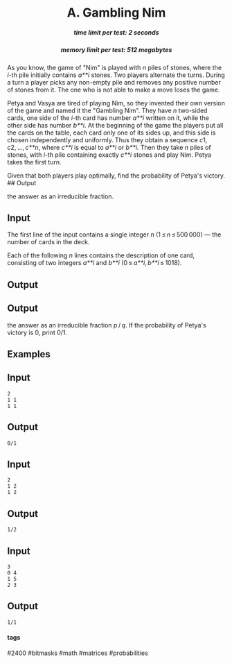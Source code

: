 <h1 style='text-align: center;'> A. Gambling Nim</h1>

<h5 style='text-align: center;'>time limit per test: 2 seconds</h5>
<h5 style='text-align: center;'>memory limit per test: 512 megabytes</h5>

As you know, the game of "Nim" is played with *n* piles of stones, where the *i*-th pile initially contains *a**i* stones. Two players alternate the turns. During a turn a player picks any non-empty pile and removes any positive number of stones from it. The one who is not able to make a move loses the game.

Petya and Vasya are tired of playing Nim, so they invented their own version of the game and named it the "Gambling Nim". They have *n* two-sided cards, one side of the *i*-th card has number *a**i* written on it, while the other side has number *b**i*. At the beginning of the game the players put all the cards on the table, each card only one of its sides up, and this side is chosen independently and uniformly. Thus they obtain a sequence *c*1, *c*2, ..., *c**n*, where *c**i* is equal to *a**i* or *b**i*. Then they take *n* piles of stones, with *i*-th pile containing exactly *c**i* stones and play Nim. Petya takes the first turn.

Given that both players play optimally, find the probability of Petya's victory. ## Output

 the answer as an irreducible fraction.

## Input

The first line of the input contains a single integer *n* (1 ≤ *n* ≤ 500 000) — the number of cards in the deck.

Each of the following *n* lines contains the description of one card, consisting of two integers *a**i* and *b**i* (0 ≤ *a**i*, *b**i* ≤ 1018).

## Output

## Output

 the answer as an irreducible fraction *p* / *q*. If the probability of Petya's victory is 0, print 0/1.

## Examples

## Input


```
2  
1 1  
1 1  

```
## Output


```
0/1  

```
## Input


```
2  
1 2  
1 2  

```
## Output


```
1/2  

```
## Input


```
3  
0 4  
1 5  
2 3  

```
## Output


```
1/1  

```


#### tags 

#2400 #bitmasks #math #matrices #probabilities 